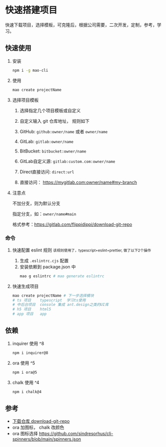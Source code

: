 # 快速搭建项目

快速下载项目，选择模板，可克隆后，根据公司需要，二次开发，定制，参考，学习。

## 快速使用

1. 安装
    ```bash
    npm i -g mao-cli
    ```

2. 使用
    ```bash
    mao create projectName
    ```

3. 选择项目模板

    1. 选择指定几个项目模板或自定义

    2. 自定义输入 git 仓库地址， 规则如下

    3. GitHub:         `github:owner/name` 或者 `owner/name`

    4. GitLab:         `gitlab:owner/name`

    5. BitBucket:      `bitbucket:owner/name`

    6. GitLab自定义源:   `gitlab:custom.com:owner/name`

    7. Direct直接访问:   `direct:url`

    8. 直接访问： https://mygitlab.com:owner/name#my-branch

4. 注意点

    不加分支，则为默认分支

    指定分支，如：`owner/name#main`

    格式参考：https://gitlab.com/flippidippi/download-git-repo


### 命令
1. 快速配置 eslint 规则
    <small>该规则使用了，typescript+eslint+prettier, 做了以下2个操作</small>
    
    1. 生成 `.eslintrc.cjs` 配置
    2. 安装依赖到 package.json 中
        ```bash
        mao g eslintrc # mao generate eslintrc
        ```
    
3. 快速生成项目

    ```bash
    mao create projectName # 下一步选择模块
    # ts 项目    typescript  学习ts使用
    # 中后台项目  console 集成 ant.design之类的UI库
    # h5 项目    html5 
    # app 项目   app
    ```

## 依赖

1. inquirer 使用 ^8
    ```bash
    npm i inquirer@8
    ```
2. ora 使用 ^5
    ```bash
    npm i ora@5
    ```
3. chalk 使用 ^4
    ```bash
    npm i chalk@4
    ```


## 参考

- [下载仓库 download-git-repo](https://gitlab.com/flippidippi/download-git-repo)
- ora 加图标， chalk 改颜色
- ora 图标选择 https://github.com/sindresorhus/cli-spinners/blob/main/spinners.json
